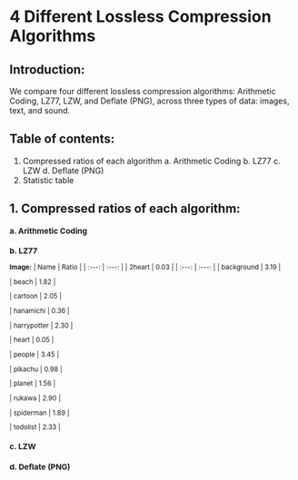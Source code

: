 # 4 Different Lossless Compression Algorithms

## Introduction:
We compare four different lossless compression algorithms: Arithmetic Coding, LZ77, LZW, and Deflate (PNG), across three types of data: images, text, and sound.

## Table of contents:
1. Compressed ratios of each algorithm
  a.  Arithmetic Coding
  b.  LZ77
  c.  LZW
  d.  Deflate (PNG)
2.  Statistic table

## 1. Compressed ratios of each algorithm:
<sub> 

### a. Arithmetic Coding



### b. LZ77
  **Image:**
|   Name    |   Ratio     |
|  :---: | :---: |
|   2heart  |   0.03  |
|  :---: | :---: |
|   background |  3.19   |

|   beach |   1.82   |

|   cartoon |   2.05   |

|   hanamichi |   0.36   |

|   harrypotter |   2.30   |

|   heart |   0.05   |

|   people |  3.45   |

|   pikachu |   0.98   |

|   planet |  1.56   |

|   rukawa |  2.90   |

|   spiderman |   1.89   |

|   todolist |  2.33   |


### c. LZW




### d. Deflate (PNG)

</sub>
